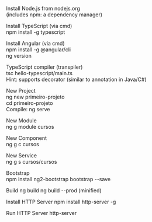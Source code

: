 Install Node.js from nodejs.org  
(includes npm: a dependency manager)  
  
Install TypeScript (via cmd)  
npm install -g typescript  
  
Install Angular (via cmd)  
npm install -g @angular/cli  
ng version  
  
TypeScript compiler (transpiler)  
tsc hello-typescript/main.ts  
Hint: supports decorator (similar to annotation in Java/C#)  
  
New Project  
ng new primeiro-projeto  
cd primeiro-projeto  
Compile: ng serve  
  
New Module  
ng g module cursos  
  
New Component  
ng g c cursos  
  
New Service  
ng g s cursos/cursos  
  
Bootstrap  
npm install ng2-bootstrap bootstrap --save  

Build
ng build
ng build --prod (minified)

Install HTTP Server
npm install http-server -g

Run HTTP Server
http-server
